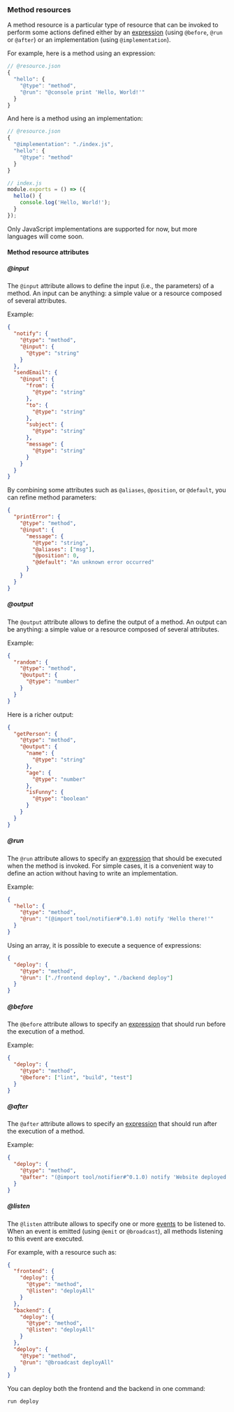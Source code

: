 ### Method resources

A method resource is a particular type of resource that can be invoked to perform some actions defined either by an [expression](/docs/reference/expressions) (using `@before`, `@run` or `@after`) or an implementation (using `@implementation`).

For example, here is a method using an expression:

```js
// @resource.json
{
  "hello": {
    "@type": "method",
    "@run": "@console print 'Hello, World!'"
  }
}
```

And here is a method using an implementation:

```js
// @resource.json
{
  "@implementation": "./index.js",
  "hello": {
    "@type": "method"
  }
}
```

```js
// index.js
module.exports = () => ({
  hello() {
    console.log('Hello, World!');
  }
});
```

Only JavaScript implementations are supported for now, but more languages will come soon.

#### Method resource attributes

##### @input

The `@input` attribute allows to define the input (i.e., the parameters) of a method. An input can be anything: a simple value or a resource composed of several attributes.

Example:

```json
{
  "notify": {
    "@type": "method",
    "@input": {
      "@type": "string"
    }
  },
  "sendEmail": {
    "@input": {
      "from": {
        "@type": "string"
      },
      "to": {
        "@type": "string"
      },
      "subject": {
        "@type": "string"
      },
      "message": {
        "@type": "string"
      }
    }
  }
}
```

By combining some attributes such as `@aliases`, `@position`, or `@default`, you can refine method parameters:

```json
{
  "printError": {
    "@type": "method",
    "@input": {
      "message": {
        "@type": "string",
        "@aliases": ["msg"],
        "@position": 0,
        "@default": "An unknown error occurred"
      }
    }
  }
}
```

##### @output

The `@output` attribute allows to define the output of a method. An output can be anything: a simple value or a resource composed of several attributes.

Example:

```json
{
  "random": {
    "@type": "method",
    "@output": {
      "@type": "number"
    }
  }
}
```

Here is a richer output:

```json
{
  "getPerson": {
    "@type": "method",
    "@output": {
      "name": {
        "@type": "string"
      },
      "age": {
        "@type": "number"
      },
      "isFunny": {
        "@type": "boolean"
      }
    }
  }
}
```

##### @run

The `@run` attribute allows to specify an [expression](/docs/reference/expressions) that should be executed when the method is invoked. For simple cases, it is a convenient way to define an action without having to write an implementation.

Example:

```json
{
  "hello": {
    "@type": "method",
    "@run": "(@import tool/notifier#^0.1.0) notify 'Hello there!'"
  }
}
```

Using an array, it is possible to execute a sequence of expressions:

```json
{
  "deploy": {
    "@type": "method",
    "@run": ["./frontend deploy", "./backend deploy"]
  }
}
```

##### @before

The `@before` attribute allows to specify an [expression](/docs/reference/expressions) that should run before the execution of a method.

Example:

```json
{
  "deploy": {
    "@type": "method",
    "@before": ["lint", "build", "test"]
  }
}
```

##### @after

The `@after` attribute allows to specify an [expression](/docs/reference/expressions) that should run after the execution of a method.

Example:

```json
{
  "deploy": {
    "@type": "method",
    "@after": "(@import tool/notifier#^0.1.0) notify 'Website deployed'"
  }
}
```

##### @listen

The `@listen` attribute allows to specify one or more [events](/docs/reference/events) to be listened to. When an event is emitted (using `@emit` or `@broadcast`), all methods listening to this event are executed.

For example, with a resource such as:

```json
{
  "frontend": {
    "deploy": {
      "@type": "method",
      "@listen": "deployAll"
    }
  },
  "backend": {
    "deploy": {
      "@type": "method",
      "@listen": "deployAll"
    }
  },
  "deploy": {
    "@type": "method",
    "@run": "@broadcast deployAll"
  }
}
```

You can deploy both the frontend and the backend in one command:

```shell
run deploy
```
